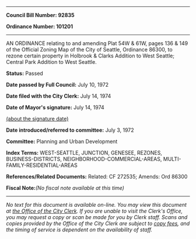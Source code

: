 

********

**Council Bill Number: 92835**
   
**Ordinance Number: 101201**
********

 AN ORDINANCE relating to and amending Plat 54W & 61W, pages 136 & 149 of the Official Zoning Map of the City of Seattle, Ordinance 86300, to rezone certain property in Holbrook & Clarks Addition to West Seattle; Central Park Addition to West Seattle.

**Status:** Passed
   
**Date passed by Full Council:** July 10, 1972
   
**Date filed with the City Clerk:** July 14, 1974
   
**Date of Mayor's signature:** July 14, 1974
   
[(about the signature date)](/~public/approvaldate.htm)
   
   
   
**Date introduced/referred to committee:** July 3, 1972
   
**Committee:** Planning and Urban Development
   
   
**Index Terms:** WEST-SEATTLE, JUNCTION, GENESEE, REZONES, BUSINESS-DISTRICTS, NEIGHBORHOOD-COMMERCIAL-AREAS, MULTI-FAMILY-RESIDENTIAL-AREAS

**References/Related Documents:** Related: CF 272535; Amends: Ord 86300

**Fiscal Note:**_(No fiscal note available at this time)_
********

_No text for this document is available on-line. You may view this document at [the Office of the City Clerk](http://www.seattle.gov/leg/clerk/contactUs.htm). If you are unable to visit the Clerk's Office, you may request a copy or scan be made for you by Clerk staff. Scans and copies provided by the Office of the City Clerk are subject to [copy fees](http://clerk.seattle.gov/~public/clerkfees.htm), and the timing of service is dependent on the availability of staff._

